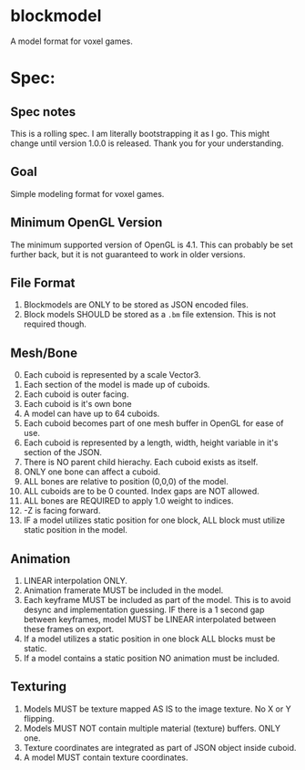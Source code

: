 # blockmodel
 A model format for voxel games.



# Spec:

## Spec notes

This is a rolling spec. I am literally bootstrapping it as I go. This might change until version 1.0.0 is released. Thank you for your understanding.

## Goal

Simple modeling format for voxel games.

## Minimum OpenGL Version

The minimum supported version of OpenGL is 4.1. This can probably be set further back, but it is not guaranteed to work in older versions.

## File Format

1. Blockmodels are ONLY to be stored as JSON encoded files.
2. Block models SHOULD be stored as a ``.bm`` file extension. This is not required though.

## Mesh/Bone

0. Each cuboid is represented by a scale Vector3.
1. Each section of the model is made up of cuboids.
2. Each cuboid is outer facing.
3. Each cuboid is it's own bone
4. A model can have up to 64 cuboids.
5. Each cuboid becomes part of one mesh buffer in OpenGL for ease of use.
6. Each cuboid is represented by a length, width, height variable in it's section of the JSON.
7. There is NO parent child hierachy. Each cuboid exists as itself.
8. ONLY one bone can affect a cuboid.
9. ALL bones are relative to position (0,0,0) of the model.
10. ALL cuboids are to be 0 counted. Index gaps are NOT allowed.
11. ALL bones are REQUIRED to apply 1.0 weight to indices.
12. -Z is facing forward.
13. IF a model utilizes static position for one block, ALL block must utilize static position in the model.

## Animation

1. LINEAR interpolation ONLY.
2. Animation framerate MUST be included in the model.
3. Each keyframe MUST be included as part of the model. This is to avoid desync and implementation guessing. IF there is a 1 second gap between keyframes, model MUST be LINEAR interpolated between these frames on export.
4. If a model utilizes a static position in one block ALL blocks must be static.
5. If a model contains a static position NO animation must be included.



## Texturing

1. Models MUST be texture mapped AS IS to the image texture. No X or Y flipping.
2. Models MUST NOT contain multiple material (texture) buffers. ONLY one.
3. Texture coordinates are integrated as part of JSON object inside cuboid.
4. A model MUST contain texture coordinates.